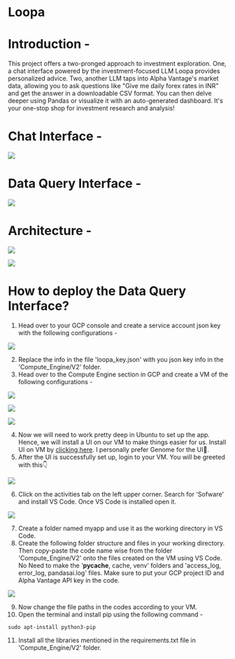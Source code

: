 # Loopa

# Introduction - 
This project offers a two-pronged approach to investment exploration. One, a chat interface powered by the investment-focused LLM Loopa provides personalized advice. Two, another LLM taps into Alpha Vantage's market data, allowing you to ask questions like "Give me daily forex rates in INR" and get the answer in a downloadable CSV format. You can then delve deeper using Pandas or visualize it with an auto-generated dashboard. It's your one-stop shop for investment research and analysis!

# Chat Interface - 
![](Images/loopa-1.png)

# Data Query Interface - 
![](Images/loopa-2.png)

# Architecture - 
![](Images/archi-1.png)

![](Images/archi-2.png)

# How to deploy the Data Query Interface?
1. Head over to your GCP console and create a service account json key with the following configurations - 

![](Images/config-1.png)

2. Replace the info in the file 'loopa_key.json' with you json key info in the 'Compute_Engine/V2' folder.
3. Head over to the Compute Engine section in GCP and create a VM of the following configurations - 

![](Images/config-2.png)

![](Images/config-3.png)

![](Images/config-4.png)

4. Now we will need to work pretty deep in Ubuntu to set up the app. Hence, we will install a UI on our VM to make things easier for us. Install UI on VM by [clicking here](https://cloud.google.com/architecture/chrome-desktop-remote-on-compute-engine#gnome). I personally prefer Genome for the UI🫠.
5. After the UI is successfully set up, login to your VM. You will be greeted with this👇

![](Images/ui-1.png)

6. Click on the activities tab on the left upper corner. Search for 'Sofware' and install VS Code. Once VS Code is installed open it.

![](Images/vs-1.png)

7. Create a folder named myapp and use it as the working directory in VS Code.
8. Create the following folder structure and files in your working directory. Then copy-paste the code name wise from the folder 'Compute_Engine/V2' onto the files created on the VM using VS Code. No Need to make the '__pycache__, cache, venv' folders and 'access_log, error_log, pandasai.log' files. Make sure to put your GCP project ID and Alpha Vantage API key in the code. 

![](Images/folder-3.png)

9. Now change the file paths in the codes according to your VM.
10. Open the terminal and install pip using the following command - 
```
sudo apt-install python3-pip
```
11. Install all the libraries mentioned in the requirements.txt file in 'Compute_Engine/V2' folder. 















